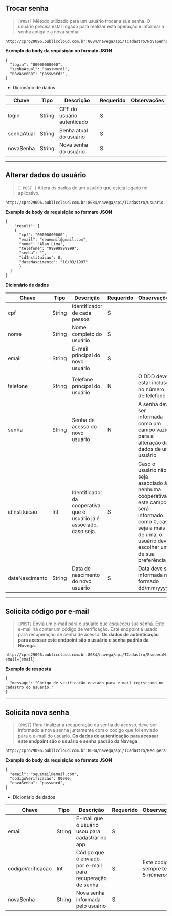 ## Trocar senha

> `[POST]` Método utilizado para um usuário trocar a sua senha. O usuário precisa estar logado para realizar esta operação e informar a senha antiga e a nova senha.

```
http://cpro29096.publiccloud.com.br:8084/navega/api/TCadastro/NovaSenha
```

**Exemplo do body da requisição no formato JSON**

```
{
  "login": "00000000000",
  "senhaAtual": "password1",
  "novaSenha": "password2",
}
```

- Dicionário de dados

|Chave|Tipo|Descrição|Requerido|Observações
|----|------|--------|--------|--------|
|login|String| CPF do usuário autenticado | S | |
|senhaAtual|String| Senha atual do usuário | S | |
|novaSenha|String| Nova senha do usuário | S | |

---

## Alterar dados do usuário

> `[ POST ]`  Altera os dados de um usuário que esteja logado no aplicativo. 

```
http://cpro29096.publiccloud.com.br:8084/navega/api/TCadastro/Usuario
```

**Exemplo de body da requisição no formaro JSON**

```
{
	"result": [
    {
      "cpf": "00000000000",
      "email": "seuemail@gmail.com",
      "nome": "Alan Lima",
      "telefone": "99999999999",
      "senha": "",
      "idInstituicao": 0,
      "dataNascimento": "10/03/1997"
 	  }
  ]
}
```

**Dicionário de dados**

|Chave|Tipo|Descrição|Requerido|Observações
|----|------|--------|--------|--------|
|cpf|String| Identificador de cada pessoa | S | |
|nome|String|Nome completo do usuário| S | |
|email|String| E-mail principal do novo usuário | S | |
|telefone|String| Telefone principal do usuário | N | O DDD deve estar incluso no número de telefone |
|senha|String| Senha de acesso do novo usuário |N|A senha deve ser informada como um campo vazio para a alteração de dados de um usuário|
|idInstituicao|Int|Identificador da cooperativa que é usuário já é associado, caso seja. |S|Caso o usuário não seja associado à nenhuma cooperativa, este campo será informado como 0, caso seja a mais de uma, o usuário deve escolher uma de sua preferência |
|dataNascimento|String|Data de nascimento do novo usuário|S|Data deve ser informada no formado dd/mm/yyyy|

---

## Solicita código por e-mail

> `[POST]` Envia um e-mail para o usuário que esqueceu sua senha. Este e-mail irá conter um código de verificação. Este endpoint é usado para recuperação de senha de acesso. **Os dados de autenticação para acessar este endpoint são o usuário e senha padrão da Navega.**

```
http://cpro29096.publiccloud.com.br:8084/navega/api/TCadastro/EsqueciMinhaSenha?email={email}
```

**Exemplo de resposta**

```
{
  "message": "Código de verificação enviado para e-mail registrado no cadastro do usuário."
}
```

---

## Solicita nova senha

> `[POST]` Para finalizar a recuperação da senha de acesso, deve ser informado a nova senha juntamente com o codigo que foi enviado para o e-mail do usuário. **Os dados de autenticação para acessar este endpoint são o usuário e senha padrão da Navega.** 

```
http://cpro29096.publiccloud.com.br:8084/navega/api/TCadastro/RecuperaSenha
```

**Exemplo do body da requisição no formato JSON**

```
{
  "email": "seuemail@email.com",
  "codigoVerificacao": 00000,
  "novaSenha": "password",
}
```

- Dicionário de dados

|Chave|Tipo|Descrição|Requerido|Observações
|----|------|--------|--------|--------|
|email|String| E-mail que o usuário usou para cadastrar no app | S | |
|codigoVerificacao|Int|Código que é enviado por e-mail para recuperação de senha| S | Este código sempre terá 5 números |
|novaSenha|String| Nova senha informada pelo usuário | S | |